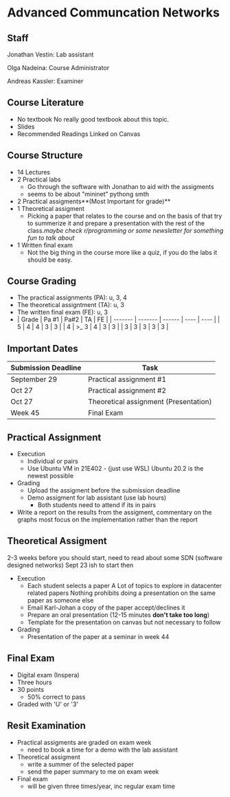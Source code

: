 # Advanced Communcation Networks

## Staff

Jonathan Vestin: Lab assistant

Olga Nadeina: Course Administrator

Andreas Kassler: Examiner

## Course Literature

* No textbook
  No really good textbook about this topic.
* Slides
* Recommended Readings
  Linked on Canvas

## Course Structure

* 14 Lectures
* 2 Practical labs
  * Go through the software with Jonathan to aid with the assigments
  * seems to be about "mininet" pythong smth
* 2 Practical assigments**(Most Important for grade)**
* 1 Theoretical assigment
  * Picking a paper that relates to the course and on the basis of that try to
    summerize it and prepare a presentation with the rest of the class.*maybe check r/programming or some newsletter for something fun to talk about*
* 1 Written final exam
  * Not the big thing in the course more like a quiz, if you do the labs it should be easy.

## Course Grading

* The practical assignments (PA): u, 3, 4
* The theoretical assigntment (TA): u, 3
* The written final exam (FE): u, 3
*  | Grade | Pa #1 | Pa#2 | TA | FE |
  | ------- | ------- | ------ | ---- | ---- |
  | 5     | 4     | 4    | 3  | 3  |
  | 4     | >_ 3  | 4    | 3  | 3  |
  | 3     | 3     | 3    | 3  | 3  |

## Important Dates


| Submission Deadline | Task                                  |
| --------------------- | --------------------------------------- |
| September 29        | Practical assignment #1               |
| Oct 27              | Practical assignment #2               |
| Oct 27              | Theoretical assignment (Presentation) |
| Week 45             | Final Exam                            |

## Practical Assignment

* Execution
  * Individual or pairs
  * Use Ubuntu VM in 21E402 - (just use WSL) Ubuntu 20.2 is the newest possible
* Grading
  * Upload the assigment before the submission deadline
  * Demo assigment for lab assistant (use lab hours)
    * Both students need to attend if its in pairs
* Write a report on the results from the assigment, commentary on the graphs
  most focus on the implementation rather than the report

## Theoretical Assigment

2-3 weeks before you should start, need to read about some SDN (software designed networks)
Sept 23 ish to start then

* Execution
  * Each student selects a paper
    A Lot of topics to explore in datacenter related papers
    Nothing prohibits doing a presentation on the same paper as someone else
  * Email Karl-Johan a copy of the paper accept/declines it
  * Prepare an oral presentation (12-15 minutes **don't take too long**)
  * Template for the presentation on canvas but not necessary to follow
* Grading
  * Presentation of the paper at a seminar in week 44

## Final Exam

* Digital exam (Inspera)
* Three hours
* 30 points
  * 50% correct to pass
* Graded with 'U' or '3'

## Resit Examination

* Practical assigments are graded on exam week
  * need to book a time for a demo with the lab assistant
* Theoretical assigment
  * write a summer of the selected paper
  * send the paper summary to me on exam week
* Final exam
  * will be given three times/year, inc regular exam time
